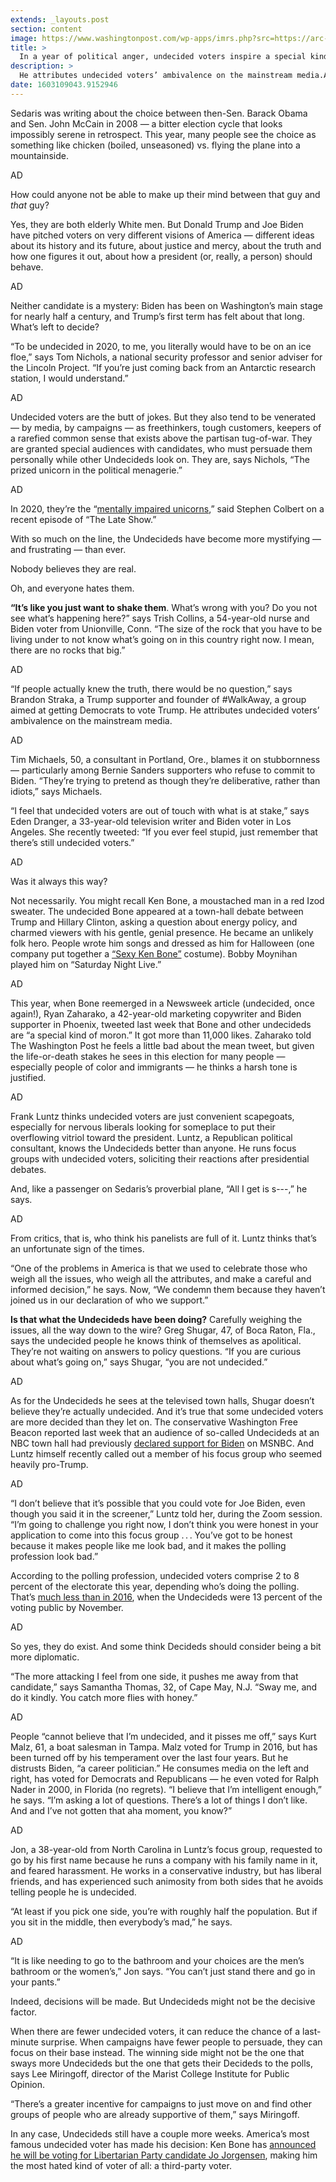 ```yaml
--- 
extends: _layouts.post 
section: content 
image: https://www.washingtonpost.com/wp-apps/imrs.php?src=https://arc-anglerfish-washpost-prod-washpost.s3.amazonaws.com/public/XSHTFQAM7EI6XNAERUPGOXWHAE.jpg&w=1440 
title: > 
  In a year of political anger, undecided voters inspire a special kind of scorn 
description: > 
  He attributes undecided voters’ ambivalence on the mainstream media.ADFrank Luntz thinks undecided voters are just convenient scapegoats, especially for nervous liberals looking for someplace to put their overflowing vitriol toward the president.He runs focus groups with undecided voters, soliciting their reactions after presidential debates.And it’s true that some undecided voters are more decided than they let on.When there are fewer undecided voters, it can reduce the chance of a last-minute surprise. 
date: 1603109043.9152946 
--- 
```

<div><p class="font--body font-copy gray-darkest ma-0 pb-md ">Sedaris was writing about the choice between then-Sen. Barack Obama and Sen. John McCain in 2008 &#8212; a bitter election cycle that looks impossibly serene in retrospect. This year, many people see the choice as something like chicken (boiled, unseasoned) vs. flying the plane into a mountainside.</p><p class="absolute z-0">AD</p><p class=""></p><p class="font--body font-copy gray-darkest ma-0 pb-md ">How could anyone not be able to make up their mind between that guy and <i>that</i> guy?</p><p class="font--body font-copy gray-darkest ma-0 pb-md ">Yes, they are both elderly White men. But Donald Trump and Joe Biden have pitched voters on very different visions of America &#8212; different ideas about its history and its future, about justice and mercy, about the truth and how one figures it out, about how a president (or, really, a person) should behave.</p><p class="absolute z-0">AD</p><p class=""></p><p class="font--body font-copy gray-darkest ma-0 pb-md ">Neither candidate is a mystery: Biden has been on Washington&#8217;s main stage for nearly half a century, and Trump&#8217;s first term has felt about that long. What&#8217;s left to decide?</p><p class="font--body font-copy gray-darkest ma-0 pb-md ">&#8220;To be undecided in 2020, to me, you literally would have to be on an ice floe,&#8221; says Tom Nichols, a national security professor and senior adviser for the Lincoln Project. &#8220;If you&#8217;re just coming back from an Antarctic research station, I would understand.&#8221;</p><p class="absolute z-0">AD</p><p class=""></p><p class="font--body font-copy gray-darkest ma-0 pb-md ">Undecided voters are the butt of jokes. But they also tend to be venerated &#8212; by media, by campaigns &#8212; as freethinkers, tough customers, keepers of a rarefied common sense that exists above the partisan tug-of-war. They are granted special audiences with candidates, who must persuade them personally while other Undecideds look on. They are, says Nichols, &#8220;The prized unicorn in the political menagerie.&#8221;</p><p class="absolute z-0">AD</p><p class=""></p><p class="font--body font-copy gray-darkest ma-0 pb-md ">In 2020, they&#8217;re the &#8220;<a href="https://www.thewrap.com/colbert-says-remaining-undecided-voters-are-mentally-impaired-unicorns-biden-trump-video/" title="www.thewrap.com">mentally impaired unicorns</a>,&#8221; said Stephen Colbert on a recent episode of &#8220;The Late Show.&#8221;</p><p class="font--body font-copy gray-darkest ma-0 pb-md ">With so much on the line, the Undecideds have become more mystifying &#8212; and frustrating &#8212; than ever.</p><p class="font--body font-copy gray-darkest ma-0 pb-md ">Nobody believes they are real.</p><p class="font--body font-copy gray-darkest ma-0 pb-md ">Oh, and everyone hates them.</p><p></p><p class="font--body font-copy gray-darkest ma-0 pb-md "><b>&#8220;It&#8217;s like you just want to shake them</b>. What&#8217;s wrong with you? Do you not see what&#8217;s happening here?&#8221; says Trish Collins, a 54-year-old nurse and Biden voter from Unionville, Conn. &#8220;The size of the rock that you have to be living under to not know what&#8217;s going on in this country right now. I mean, there are no rocks that big.&#8221;</p><p class="absolute z-0">AD</p><p class=""></p><p class="font--body font-copy gray-darkest ma-0 pb-md ">&#8220;If people actually knew the truth, there would be no question,&#8221; says Brandon Straka, a Trump supporter and founder of #WalkAway, a group aimed at getting Democrats to vote Trump. He attributes undecided voters&#8217; ambivalence on the mainstream media.</p><p class="absolute z-0">AD</p><p class=""></p><p class="font--body font-copy gray-darkest ma-0 pb-md ">Tim Michaels, 50, a consultant in Portland, Ore., blames it on stubbornness &#8212; particularly among Bernie Sanders supporters who refuse to commit to Biden. &#8220;They&#8217;re trying to pretend as though they&#8217;re deliberative, rather than idiots,&#8221; says Michaels.</p><p class="font--body font-copy gray-darkest ma-0 pb-md ">&#8220;I feel that undecided voters are out of touch with what is at stake,&#8221; says Eden Dranger, a 33-year-old television writer and Biden voter in Los Angeles. She recently tweeted: &#8220;If you ever feel stupid, just remember that there&#8217;s still undecided voters.&#8221;</p><p class="absolute z-0">AD</p><p class=""></p><p class="font--body font-copy gray-darkest ma-0 pb-md ">Was it always this way?</p><p class="font--body font-copy gray-darkest ma-0 pb-md ">Not necessarily. You might recall Ken Bone, a moustached man in a red Izod sweater. The undecided Bone appeared at a town-hall debate between Trump and Hillary Clinton, asking a question about energy policy, and charmed viewers with his gentle, genial presence. He became an unlikely folk hero. People wrote him songs and dressed as him for Halloween (one company put together a <a href="https://mashable.com/2016/10/12/sexy-ken-bone-costume/" title="mashable.com">&#8220;Sexy Ken Bone&#8221;</a> costume). Bobby Moynihan played him on &#8220;Saturday Night Live.&#8221;</p><p class="absolute z-0">AD</p><p class=""></p><p class="font--body font-copy gray-darkest ma-0 pb-md ">This year, when Bone reemerged in a Newsweek article (undecided, once again!), Ryan Zaharako, a 42-year-old marketing copywriter and Biden supporter in Phoenix, tweeted last week that Bone and other undecideds are &#8220;a special kind of moron.&#8221; It got more than 11,000 likes. Zaharako told The Washington Post he feels a little bad about the mean tweet, but given the life-or-death stakes he sees in this election for many people &#8212; especially people of color and immigrants &#8212; he thinks a harsh tone is justified.</p><p class="absolute z-0">AD</p><p class=""></p><p class="font--body font-copy gray-darkest ma-0 pb-md ">Frank Luntz thinks undecided voters are just convenient scapegoats, especially for nervous liberals looking for someplace to put their overflowing vitriol toward the president. Luntz, a Republican political consultant, knows the Undecideds better than anyone. He runs focus groups with undecided voters, soliciting their reactions after presidential debates.</p><p class="font--body font-copy gray-darkest ma-0 pb-md ">And, like a passenger on Sedaris&#8217;s proverbial plane, &#8220;All I get is s---,&#8221; he says.</p><p class="absolute z-0">AD</p><p class=""></p><p class="font--body font-copy gray-darkest ma-0 pb-md ">From critics, that is, who think his panelists are full of it. Luntz thinks that&#8217;s an unfortunate sign of the times.<b></b></p><p class="font--body font-copy gray-darkest ma-0 pb-md ">&#8220;One of the problems in America is that we used to celebrate those who weigh all the issues, who weigh all the attributes, and make a careful and informed decision,&#8221; he says. Now, &#8220;We condemn them because they haven&#8217;t joined us in our declaration of who we support.&#8221;</p><p></p><p class="font--body font-copy gray-darkest ma-0 pb-md "><b>Is that what the Undecideds have been doing?</b> Carefully weighing the issues, all the way down to the wire? Greg Shugar, 47, of Boca Raton, Fla., says the undecided people he knows think of themselves as apolitical. They&#8217;re not waiting on answers to policy questions. &#8220;If you are curious about what&#8217;s going on,&#8221; says Shugar, &#8220;you are not undecided.&#8221;</p><p class="absolute z-0">AD</p><p class=""></p><p class="font--body font-copy gray-darkest ma-0 pb-md ">As for the Undecideds he sees at the televised town halls, Shugar doesn&#8217;t believe they&#8217;re actually undecided. And it&#8217;s true that some undecided voters are more decided than they let on. The conservative Washington Free Beacon reported last week that an audience of so-called Undecideds at an NBC town hall had previously <a href="https://freebeacon.com/media/undecided-voters-at-nbc-town-hall-previously-told-network-they-were-voting-biden/" title="freebeacon.com">declared support for Biden</a> on MSNBC. And Luntz himself recently called out a member of his focus group who seemed heavily pro-Trump.</p><p class="absolute z-0">AD</p><p class=""></p><p class="font--body font-copy gray-darkest ma-0 pb-md ">&#8220;I don&#8217;t believe that it&#8217;s possible that you could vote for Joe Biden, even though you said it in the screener,&#8221; Luntz told her<b></b>, during the Zoom session. &#8220;I&#8217;m going to challenge you right now, I don&#8217;t think you were honest in your application to come into this focus group .&#8201;.&#8201;.  You&#8217;ve got to be honest because it makes people like me look bad, and it makes the polling profession look bad.&#8221;</p><p class="font--body font-copy gray-darkest ma-0 pb-md "><b></b>According to the polling profession, undecided voters comprise 2 to 8 percent of the electorate this year, depending who&#8217;s doing the polling. That&#8217;s <a href="https://fivethirtyeight.com/features/the-invisible-undecided-voter/" title="fivethirtyeight.com">much less than in 2016</a>, when the Undecideds were 13 percent of the voting public by November.</p><p class="absolute z-0">AD</p><p class=""></p><p class="font--body font-copy gray-darkest ma-0 pb-md ">So yes, they do exist. And some think Decideds should consider being a bit more diplomatic.</p><p class="font--body font-copy gray-darkest ma-0 pb-md "><b></b>&#8220;The more attacking I feel from one side, it pushes me away from that candidate,&#8221; says Samantha Thomas, 32, of Cape May, N.J. &#8220;Sway me, and do it kindly. You catch more flies with honey.&#8221;</p><p class="absolute z-0">AD</p><p class=""></p><p class="font--body font-copy gray-darkest ma-0 pb-md "><b></b>People &#8220;cannot believe that I&#8217;m undecided, and it pisses me off,&#8221; says Kurt Malz, 61, a boat salesman in Tampa. Malz voted for Trump in 2016, but has been turned off by his temperament over the last four years. But he distrusts Biden, &#8220;a career politician.&#8221; He consumes media on the left and right, has voted for Democrats and Republicans &#8212; he even voted for Ralph Nader in 2000, in Florida (no regrets). &#8220;I believe that I&#8217;m intelligent enough,&#8221; he says. &#8220;I&#8217;m asking a lot of questions. There&#8217;s a lot of things I don&#8217;t like. And and I&#8217;ve not gotten that aha moment, you know?&#8221;</p><p class="absolute z-0">AD</p><p class=""></p><p class="font--body font-copy gray-darkest ma-0 pb-md "><b></b>Jon, a 38-year-old from North Carolina in Luntz&#8217;s focus group, requested to go by his first name because he runs a company with his family name in it, and feared harassment. He works in a conservative industry, but has liberal friends, and has experienced such animosity from both sides that he avoids telling people he is undecided.</p><p class="font--body font-copy gray-darkest ma-0 pb-md ">&#8220;At least if you pick one side, you&#8217;re with roughly half the population. But if you sit in the middle, then everybody&#8217;s mad,&#8221; he says.</p><p class="absolute z-0">AD</p><p class=""></p><p class="font--body font-copy gray-darkest ma-0 pb-md ">&#8220;It is like needing to go to the bathroom and your choices are the men&#8217;s bathroom or the women&#8217;s,&#8221; Jon says. &#8220;You can&#8217;t just stand there and go in your pants.&#8221;</p><p class="font--body font-copy gray-darkest ma-0 pb-md ">Indeed, decisions will be made. But Undecideds might not be the decisive factor.</p><p class="font--body font-copy gray-darkest ma-0 pb-md "><b></b>When there are fewer undecided voters, it can reduce the chance of a last-minute surprise. When campaigns have fewer people to persuade, they can focus on their base instead. The winning side might not be the one that sways more Undecideds but<b> </b>the one that gets their Decideds to the polls, says Lee Miringoff, director of the Marist College Institute for Public Opinion.</p><p class="font--body font-copy gray-darkest ma-0 pb-md ">&#8220;There&#8217;s a greater incentive for campaigns to just move on and find other groups of people who are already supportive of them,&#8221; says Miringoff.</p><p class="font--body font-copy gray-darkest ma-0 pb-md ">In any case, Undecideds still have a couple more weeks. America&#8217;s most famous undecided voter has made his decision: Ken Bone has <a href="https://twitter.com/kenbone18/status/1313866162304937984" title="twitter.com">announced he will be voting for Libertarian Party candidate Jo Jorgensen</a>, making him the most hated kind of voter of all: a third-party voter.</p></div>